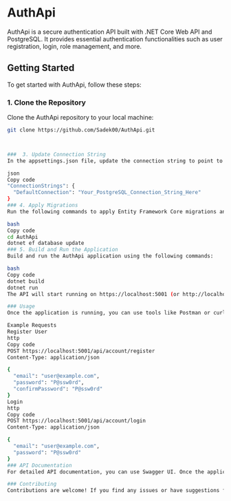 # AuthApi

AuthApi is a secure authentication API built with .NET Core Web API and PostgreSQL. It provides essential authentication functionalities such as user registration, login, role management, and more.

## Getting Started

To get started with AuthApi, follow these steps:

### 1. Clone the Repository

Clone the AuthApi repository to your local machine:

```bash
git clone https://github.com/Sadek00/AuthApi.git



###  3. Update Connection String
In the appsettings.json file, update the connection string to point to your PostgreSQL database:

json
Copy code
"ConnectionStrings": {
  "DefaultConnection": "Your_PostgreSQL_Connection_String_Here"
}
### 4. Apply Migrations
Run the following commands to apply Entity Framework Core migrations and create the necessary database schema:

bash
Copy code
cd AuthApi
dotnet ef database update
### 5. Build and Run the Application
Build and run the AuthApi application using the following commands:

bash
Copy code
dotnet build
dotnet run
The API will start running on https://localhost:5001 (or http://localhost:5000).

### Usage
Once the application is running, you can use tools like Postman or curl to interact with the API endpoints for user registration, login, role management, etc.

Example Requests
Register User
http
Copy code
POST https://localhost:5001/api/account/register
Content-Type: application/json

{
  "email": "user@example.com",
  "password": "P@ssw0rd",
  "confirmPassword": "P@ssw0rd"
}
Login
http
Copy code
POST https://localhost:5001/api/account/login
Content-Type: application/json

{
  "email": "user@example.com",
  "password": "P@ssw0rd"
}
### API Documentation
For detailed API documentation, you can use Swagger UI. Once the application is running, navigate to https://localhost:5001/swagger to explore and interact with the API endpoints.

### Contributing
Contributions are welcome! If you find any issues or have suggestions for improvements, please open an issue or submit a pull request.
